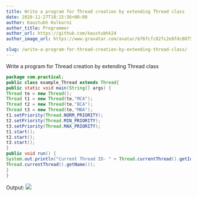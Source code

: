```yaml
---
title: Write a program for Thread creation by extending Thread class
date: 2020-11-27T18:15:56+00:00
author: Kaustubh Kulkarni
author_title: Programmer
author_url: https://github.com/kaustubhk24
author_image_url: https://www.gravatar.com/avatar/b76fcfc82fc2e8fdc8075636f1735f61?s=200

slug: /write-a-program-for-thread-creation-by-extending-thread-class/
---
```

Write a program for Thread creation by extending Thread class

```java title="example_Thread.java"
package com.practical;
public class example_Thread extends Thread{
public static void main(String[] args) {
Thread te = new Thread();
Thread t1 = new Thread(te,"MCA");
Thread t2 = new Thread(te,"BCA");
Thread t3 = new Thread(te,"MBA");
t1.setPriority(Thread.NORM_PRIORITY);
t2.setPriority(Thread.MIN_PRIORITY);
t3.setPriority(Thread.MAX_PRIORITY);
t1.start();
t2.start();
t3.start();
}
public void run() {
System.out.println("Current Thread ID- " + Thread.currentThread().getId() + " For Thread- " +
Thread.currentThread().getName());
}
}
```

Output:
![](https://www.kaustubh.codes/imgs/wp-content/uploads/2020/11/image-24.png) 